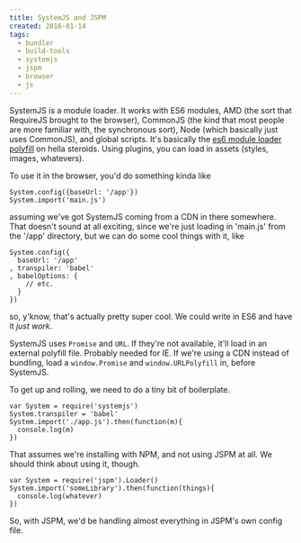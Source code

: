 ```yaml
---
title: SystemJS and JSPM
created: 2016-01-14
tags:
  - bundler
  - build-tools
  - systemjs
  - jspm
  - browser
  - js
---
```


SystemJS is a module loader. It works with ES6 modules, AMD (the sort that
RequireJS brought to the browser), CommonJS (the kind that most people are more
familiar with, the synchronous sort), Node (which basically just uses CommonJS),
and global scripts. It's basically the [es6 module loader
polyfill](https://github.com/ModuleLoader/es6-module-loader) on hella steroids.
Using plugins, you can load in assets (styles, images, whatevers).

To use it in the browser, you'd do something kinda like

```
System.config({baseUrl: '/app'})
System.import('main.js')
```

assuming we've got SystemJS coming from a CDN in there somewhere. That doesn't
sound at all exciting, since we're just loading in 'main.js' from the '/app'
directory, but we can do some cool things with it, like

```
System.config({
  baseUrl: '/app'
, transpiler: 'babel'
, babelOptions: {
    // etc.
  }
})
```

so, y'know, that's actually pretty super cool. We could write in ES6 and have
it _just work_.

SystemJS uses `Promise` and `URL`. If they're not available, it'll load in an
external polyfill file. Probably needed for IE. If we're using a CDN instead
of bundling, load a `window.Promise` and `window.URLPolyfill` in, before
SystemJS.

To get up and rolling, we need to do a tiny bit of boilerplate.

```
var System = require('systemjs')
System.transpiler = 'babel'
System.import('./app.js').then(function(m){
  console.log(m)
})
```

That assumes we're installing with NPM, and not using JSPM at all. We should
think about using it, though.

```
var System = require('jspm').Loader()
System.import('someLibrary').then(function(things){
  console.log(whatever)
})
```

So, with JSPM, we'd be handling almost everything in JSPM's own config file.
